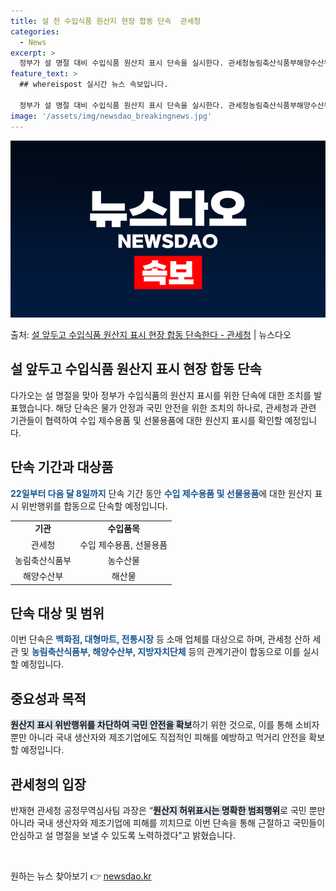 ```yaml
---
title: 설 전 수입식품 원산지 현장 합동 단속  관세청
categories:
  - News
excerpt: >
  정부가 설 명절 대비 수입식품 원산지 표시 단속을 실시한다. 관세청농림축산식품부해양수산부 등 관계기관은 22…
feature_text: >
  ## whereispost 실시간 뉴스 속보입니다.

  정부가 설 명절 대비 수입식품 원산지 표시 단속을 실시한다. 관세청농림축산식품부해양수산부 등 관계기관은 22…
image: '/assets/img/newsdao_breakingnews.jpg'
---
```


![뉴스다오 속보](/assets/img/newsdao_breakingnews.jpg)

<p>출처: <a href="https://newsdao.kr/3054" rel="dofollow">설 앞두고 수입식품 원산지 표시 현장 합동 단속한다 - 관세청</a> | 뉴스다오</p>

<h2 data-ke-size="size26">설 앞두고 수입식품 원산지 표시 현장 합동 단속</h2>
<p data-ke-size="size16">다가오는 설 명절을 맞아 정부가 수입식품의 원산지 표시를 위한 단속에 대한 조치를 발표했습니다. 해당 단속은 물가 안정과 국민 안전을 위한 조치의 하나로, 관세청과 관련 기관들이 협력하여 수입 제수용품 및 선물용품에 대한 원산지 표시를 확인할 예정입니다.</p>

<h2 data-ke-size="size24">단속 기간과 대상품</h2>
<p data-ke-size="size16"><b><span style="color: #1a5490;">22일부터 다음 달 8일까지</span></b> 단속 기간 동안 <b><span style="color: #1a5490;">수입 제수용품 및 선물용품</span></b>에 대한 원산지 표시 위반행위를 합동으로 단속할 예정입니다.</p>

<table>
  <tr>
    <td style="text-align: center; height: 17px;"><b>기관</b></td>
    <td style="text-align: center; height: 17px;"><b>수입품목</b></td>
  </tr>
  <tr>
    <td style="text-align: center; height: 17px;">관세청</td>
    <td style="text-align: center; height: 17px;">수입 제수용품, 선물용품</td>
  </tr>
  <tr>
    <td style="text-align: center; height: 17px;">농림축산식품부</td>
    <td style="text-align: center; height: 17px;">농수산물</td>
  </tr>
  <tr>
    <td style="text-align: center; height: 17px;">해양수산부</td>
  <td style="text-align: center; height: 17px;">해산물</td>
  </tr>
</table>

<h2 data-ke-size="size24">단속 대상 및 범위</h2>
<p data-ke-size="size16">이번 단속은 <b><span style="color: #1a5490;">백화점, 대형마트, 전통시장</span></b> 등 소매 업체를 대상으로 하며, 관세청 산하 세관 및 <b><span style="color: #1a5490;">농림축산식품부, 해양수산부, 지방자치단체</span></b> 등의 관계기관이 합동으로 이를 실시할 예정입니다.</p>

<h2 data-ke-size="size24">중요성과 목적</h2>
<p data-ke-size="size16"><b><span style="background-color: #21538527;">원산지 표시 위반행위를 차단하여 국민 안전을 확보</span></b>하기 위한 것으로, 이를 통해 소비자 뿐만 아니라 국내 생산자와 제조기업에도 직접적인 피해를 예방하고 먹거리 안전을 확보할 예정입니다.</p>

<h2 data-ke-size="size24">관세청의 입장</h2>
<p data-ke-size="size16">반재현 관세청 공정무역심사팀 과장은 “<b><span style="background-color: #21538527;">원산지 허위표시는 명확한 범죄행위</span></b>로 국민 뿐만 아니라 국내 생산자와 제조기업에 피해를 끼치므로 이번 단속을 통해 근절하고 국민들이 안심하고 설 명절을 보낼 수 있도록 노력하겠다”고 밝혔습니다.</p>

<p data-ke-size="size16">&nbsp;</p> 

원하는 뉴스 찾아보기 👉 <a href="https://newsdao.kr" rel="dofollow">newsdao.kr</a>


